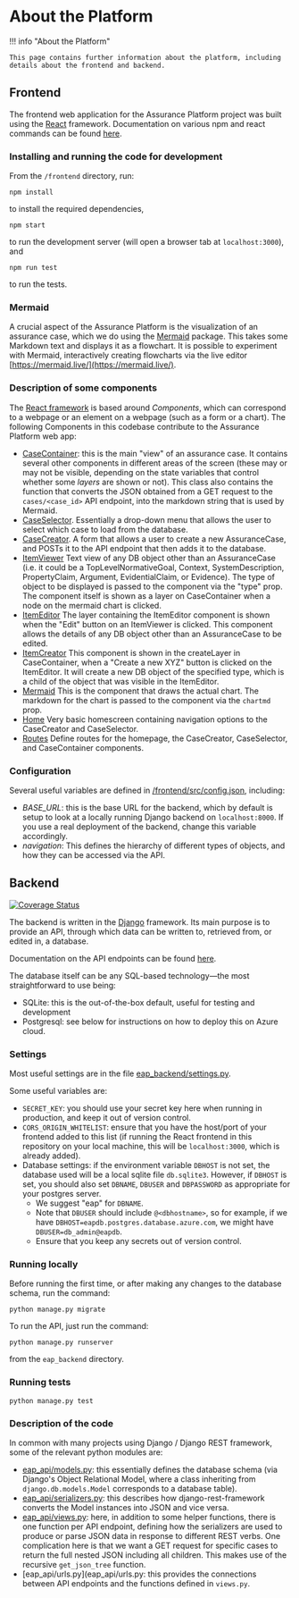 # About the Platform

!!! info "About the Platform"

    This page contains further information about the platform, including details about the frontend and backend.

## Frontend

The frontend web application for the Assurance Platform project was built using
the [React](https://reactjs.org/) framework. Documentation on various npm and
react commands can be found [here](react_info.md).

### Installing and running the code for development

From the `/frontend` directory, run:

```shell
npm install
```

to install the required dependencies,

```shell
npm start
```

to run the development server (will open a browser tab at `localhost:3000`), and

```shell
npm run test
```

to run the tests.

### Mermaid

A crucial aspect of the Assurance Platform is the visualization of an assurance
case, which we do using the [Mermaid](https://mermaid-js.github.io/mermaid/#/)
package. This takes some Markdown text and displays it as a flowchart. It is
possible to experiment with Mermaid, interactively creating flowcharts via the
live editor [https://mermaid.live/](https://mermaid.live/).

### Description of some components

The [React framework](http://react.dev) is based around _Components_, which can
correspond to a webpage or an element on a webpage (such as a form or a chart).
The following Components in this codebase contribute to the Assurance Platform
web app:

- [CaseContainer](src/components/CaseContainer.js): this is the main "view" of
  an assurance case. It contains several other components in different areas of
  the screen (these may or may not be visible, depending on the state variables
  that control whether some _layers_ are shown or not). This class also contains
  the function that converts the JSON obtained from a GET request to the
  `cases/<case_id>` API endpoint, into the markdown string that is used by
  Mermaid.
- [CaseSelector](src/components/CaseSelector.js). Essentially a drop-down menu
  that allows the user to select which case to load from the database.
- [CaseCreator](src/components/CaseCreator.js). A form that allows a user to
  create a new AssuranceCase, and POSTs it to the API endpoint that then adds it
  to the database.
- [ItemViewer](src/components/ItemViewer.js) Text view of any DB object other
  than an AssuranceCase (i.e. it could be a TopLevelNormativeGoal, Context,
  SystemDescription, PropertyClaim, Argument, EvidentialClaim, or Evidence). The
  type of object to be displayed is passed to the component via the "type" prop.
  The component itself is shown as a layer on CaseContainer when a node on the
  mermaid chart is clicked.
- [ItemEditor](src/components/ItemEditor.js) The layer containing the ItemEditor
  component is shown when the "Edit" button on an ItemViewer is clicked. This
  component allows the details of any DB object other than an AssuranceCase to
  be edited.
- [ItemCreator](src/components/ItemCreator.js) This component is shown in the
  createLayer in CaseContainer, when a "Create a new XYZ" button is clicked on
  the ItemEditor. It will create a new DB object of the specified type, which is
  a child of the object that was visible in the ItemEditor.
- [Mermaid](src/components/Mermaid.js) This is the component that draws the
  actual chart. The markdown for the chart is passed to the component via the
  `chartmd` prop.
- [Home](src/components/Home.js) Very basic homescreen containing navigation
  options to the CaseCreator and CaseSelector.
- [Routes](src/components/Routes.js) Define routes for the homepage, the
  CaseCreator, CaseSelector, and CaseContainer components.

### Configuration

Several useful variables are defined in
[/frontend/src/config.json](https://github.com/alan-turing-institute/AssurancePlatform/blob/main/frontend/src/config.json),
including:

- _BASE_URL_: this is the base URL for the backend, which by default is setup to
  look at a locally running Django backend on `localhost:8000`. If you use a
  real deployment of the backend, change this variable accordingly.
- _navigation_: This defines the hierarchy of different types of objects, and
  how they can be accessed via the API.

## Backend

[![Coverage Status](https://coveralls.io/repos/github/alan-turing-institute/AssurancePlatform/badge.svg?branch=main)](https://coveralls.io/github/alan-turing-institute/AssurancePlatform?branch=main)

The backend is written in the [Django](https://docs.djangoproject.com/en/4.0/)
framework. Its main purpose is to provide an API, through which data can be
written to, retrieved from, or edited in, a database.

Documentation on the API endpoints can be found [here](eap_api/API_docs.md).

The database itself can be any SQL-based technology—the most straightforward to
use being:

- SQLite: this is the out-of-the-box default, useful for testing and development
- Postgresql: see below for instructions on how to deploy this on Azure cloud.

### Settings

Most useful settings are in the file
[eap_backend/settings.py](eap_backend/settings.py).

Some useful variables are:

- `SECRET_KEY`: you should use your secret key here when running in production,
  and keep it out of version control.
- `CORS_ORIGIN_WHITELIST`: ensure that you have the host/port of your frontend
  added to this list (if running the React frontend in this repository on your
  local machine, this will be `localhost:3000`, which is already added).
- Database settings: if the environment variable `DBHOST` is not set, the
  database used will be a local sqlite file `db.sqlite3`. However, if `DBHOST`
  is set, you should also set `DBNAME`, `DBUSER` and `DBPASSWORD` as appropriate
  for your postgres server.
  - We suggest "eap" for `DBNAME`.
  - Note that `DBUSER` should include `@<dbhostname>`, so for example, if we
    have `DBHOST=eapdb.postgres.database.azure.com`, we might have
    `DBUSER=db_admin@eapdb`.
  - Ensure that you keep any secrets out of version control.

### Running locally

Before running the first time, or after making any changes to the database
schema, run the command:

```shell
python manage.py migrate
```

To run the API, just run the command:

```shell
python manage.py runserver
```

from the `eap_backend` directory.

### Running tests

```shell
python manage.py test
```

### Description of the code

In common with many projects using Django / Django REST framework, some of the
relevant python modules are:

- [eap_api/models.py](eap_api/models.py): this essentially defines the database
  schema (via Django's Object Relational Model, where a class inheriting from
  `django.db.models.Model` corresponds to a database table).
- [eap_api/serializers.py](eap_api/serializers.py): this describes how
  django-rest-framework converts the Model instances into JSON and vice versa.
- [eap_api/views.py](eap_api/views.py): here, in addition to some helper
  functions, there is one function per API endpoint, defining how the
  serializers are used to produce or parse JSON data in response to different
  REST verbs. One complication here is that we want a GET request for specific
  cases to return the full nested JSON including all children. This makes use of
  the recursive `get_json_tree` function.
- [eap_api/urls.py](eap_api/urls.py: this provides the connections between API
  endpoints and the functions defined in `views.py`.
